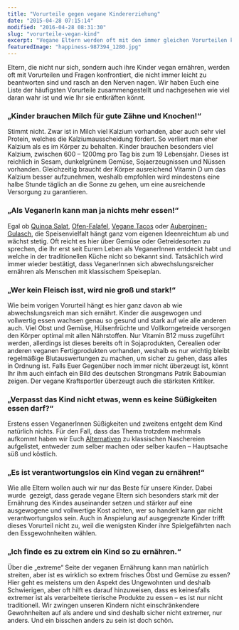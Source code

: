 ```yaml
---
title: "Vorurteile gegen vegane Kindererziehung"
date: "2015-04-28 07:15:14"
modified: "2016-04-28 08:31:30"
slug: "vorurteile-vegan-kind"
excerpt: "Vegane Eltern werden oft mit den immer gleichen Vorurteilen konfrontiert. Wir haben die häufigsten aufgelistet und richtig gestellt!"
featuredImage: "happiness-987394_1280.jpg"
---
```


Eltern, die nicht nur sich, sondern auch ihre Kinder vegan ernähren, werden oft mit Vorurteilen und Fragen konfrontiert, die nicht immer leicht zu beantworten sind und rasch an den Nerven nagen. Wir haben Euch eine Liste der häufigsten Vorurteile zusammengestellt und nachgesehen wie viel daran wahr ist und wie Ihr sie entkräften könnt.

### „Kinder brauchen Milch für gute Zähne und Knochen!“

Stimmt nicht. Zwar ist in Milch viel Kalzium vorhanden, aber auch sehr viel Protein, welches die Kalziumausscheidung fördert. So verliert man eher Kalzium als es im Körper zu behalten. Kinder brauchen besonders viel Kalzium, zwischen 600 – 1200mg pro Tag bis zum 19 Lebensjahr. Dieses ist reichlich in Sesam, dunkelgrünem Gemüse, Sojaerzeugnissen und Nüssen vorhanden. Gleichzeitig braucht der Körper ausreichend Vitamin D um das Kalzium besser aufzunehmen, weshalb empfohlen wird mindestens eine halbe Stunde täglich an die Sonne zu gehen, um eine ausreichende Versorgung zu garantieren.

### „Als VeganerIn kann man ja nichts mehr essen!“

Egal ob [Quinoa Salat](https://www.veganblatt.com/rohkoestlicher-quinoa-salat), [Ofen-Falafel](https://www.veganblatt.com/ofen-falafel), [Vegane Tacos](https://www.veganblatt.com/vegane-tacos-salsa-guacamole) oder [Auberginen-Gulasch](https://www.veganblatt.com/auberginen-gulasch-polenta), die Speisenvielfalt hängt ganz vom eigenen Ideenreichtum ab und wächst stetig. Oft reicht es hier über Gemüse oder Getreidesorten zu sprechen, die Ihr erst seit Eurem Leben als VeganerInnen entdeckt habt und welche in der traditionellen Küche nicht so bekannt sind. Tatsächlich wird immer wieder bestätigt, dass VeganerInnen sich abwechslungsreicher ernähren als Menschen mit klassischem Speiseplan.

### „Wer kein Fleisch isst, wird nie groß und stark!“

Wie beim vorigen Vorurteil hängt es hier ganz davon ab wie abwechslungsreich man sich ernährt. Kinder die ausgewogen und vollwertig essen wachsen genau so gesund und stark auf wie alle anderen auch. Viel Obst und Gemüse, Hülsenfrüchte und Vollkorngetreide versorgen den Körper optimal mit allen Nährstoffen. Nur Vitamin B12 muss zugeführt werden, allerdings ist dieses bereits oft in Sojaprodukten, Cerealien oder anderen veganen Fertigprodukten vorhanden, weshalb es nur wichtig bleibt regelmäßige Blutauswertungen zu machen, um sicher zu gehen, dass alles in Ordnung ist. Falls Euer Gegenüber noch immer nicht überzeugt ist, könnt Ihr ihm auch einfach ein Bild des deutschen Strongmans Patrik Baboumian zeigen. Der vegane Kraftsportler überzeugt auch die stärksten Kritiker.

### „Verpasst das Kind nicht etwas, wenn es keine Süßigkeiten essen darf?“

Erstens essen VeganerInnen Süßigkeiten und zweitens entgeht dem Kind natürlich nichts. Für den Fall, dass das Thema trotzdem mehrmals aufkommt haben wir Euch [Alternativen](https://www.veganblatt.com/vegane-suessigkeiten) zu klassischen Naschereien aufgelistet, entweder zum selber machen oder selber kaufen – Hauptsache süß und köstlich.

### „Es ist verantwortungslos ein Kind vegan zu ernähren!“

Wie alle Eltern wollen auch wir nur das Beste für unsere Kinder. Dabei wurde  gezeigt, dass gerade vegane Eltern sich besonders stark mit der Ernährung des Kindes auseinander setzen und stärker auf eine ausgewogene und vollwertige Kost achten, wer so handelt kann gar nicht verantwortungslos sein. Auch in Anspielung auf ausgegrenzte Kinder trifft dieses Vorurteil nicht zu, weil die wenigsten Kinder ihre Spielgefährten nach den Essgewohnheiten wählen.

### „Ich finde es zu extrem ein Kind so zu ernähren.“

Über die „extreme“ Seite der veganen Ernährung kann man natürlich streiten, aber ist es wirklich so extrem frisches Obst und Gemüse zu essen? Hier geht es meistens um den Aspekt des Ungewohnten und deshalb Schwierigen, aber oft hilft es darauf hinzuweisen, dass es keinesfalls extremer ist als verarbeitete tierische Produkte zu essen – es ist nur nicht traditionell. Wir zwingen unseren Kindern nicht einschränkendere Gewohnheiten auf als andere und sind deshalb sicher nicht extremer, nur anders. Und ein bisschen anders zu sein ist doch schön.
